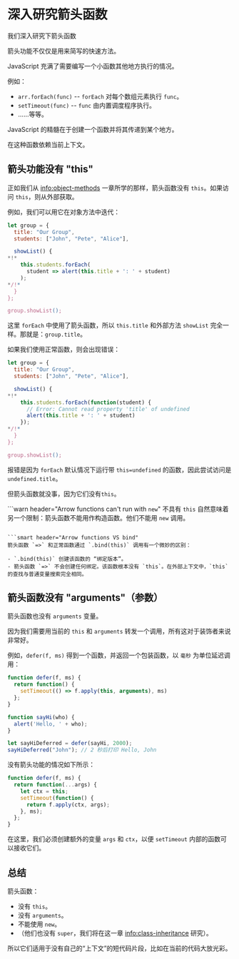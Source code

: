 # 深入研究箭头函数

我们深入研究下箭头函数

箭头功能不仅仅是用来简写的快速方法。

JavaScript 充满了需要编写一个小函数其他地方执行的情况。

例如：

- `arr.forEach(func)` -- `forEach` 对每个数组元素执行 `func`。
- `setTimeout(func)` -- `func` 由内置调度程序执行。
- ......等等。

JavaScript 的精髓在于创建一个函数并将其传递到某个地方。

在这种函数依赖当前上下文。

## 箭头功能没有 "this"

正如我们从 <info:object-methods> 一章所学的那样，箭头函数没有 `this`。如果访问 `this`，则从外部获取。

例如，我们可以用它在对象方法中迭代：

```js run
let group = {
  title: "Our Group",
  students: ["John", "Pete", "Alice"],

  showList() {
*!*
    this.students.forEach(
      student => alert(this.title + ': ' + student)
    );
*/!*
  }
};

group.showList();
```

这里 `forEach` 中使用了箭头函数，所以 `this.title` 和外部方法 `showList` 完全一样。那就是：`group.title`。

如果我们使用正常函数，则会出现错误：

```js run
let group = {
  title: "Our Group",
  students: ["John", "Pete", "Alice"],

  showList() {
*!*
    this.students.forEach(function(student) {
      // Error: Cannot read property 'title' of undefined
      alert(this.title + ': ' + student)
    });
*/!*
  }
};

group.showList();
```

报错是因为 `forEach` 默认情况下运行带 `this=undefined` 的函数，因此尝试访问是 `undefined.title`。

但箭头函数就没事，因为它们没有`this`。

```warn header="Arrow functions can't run with `new`"
不具有 `this` 自然意味着另一个限制：箭头函数不能用作构造函数。他们不能用 `new` 调用。
```

```smart header="Arrow functions VS bind"
箭头函数 `=>` 和正常函数通过 `.bind(this)` 调用有一个微妙的区别：

- `.bind(this)` 创建该函数的 “绑定版本”。
- 箭头函数 `=>` 不会创建任何绑定。该函数根本没有 `this`。在外部上下文中，`this` 的查找与普通变量搜索完全相同。
```

## 箭头函数没有 "arguments"（参数）

箭头函数也没有 `arguments` 变量。

因为我们需要用当前的 `this` 和 `arguments` 转发一个调用，所有这对于装饰者来说非常好。

例如，`defer(f, ms)` 得到一个函数，并返回一个包装函数，以 `毫秒` 为单位延迟调用：

```js run
function defer(f, ms) {
  return function() {
    setTimeout(() => f.apply(this, arguments), ms)
  };
}

function sayHi(who) {
  alert('Hello, ' + who);
}

let sayHiDeferred = defer(sayHi, 2000);
sayHiDeferred("John"); // 2 秒后打印 Hello, John
```

没有箭头功能的情况如下所示：

```js
function defer(f, ms) {
  return function(...args) {
    let ctx = this;
    setTimeout(function() {
      return f.apply(ctx, args);
    }, ms);
  };
}
```

在这里，我们必须创建额外的变量 `args` 和 `ctx`，以便 `setTimeout` 内部的函数可以接收它们。

## 总结

箭头函数：

- 没有 `this`。
- 没有 `arguments`。
- 不能使用 `new`。
- （他们也没有 `super`，我们将在这一章 <info:class-inheritance> 研究）。

所以它们适用于没有自己的“上下文”的短代码片段，比如在当前的代码大放光彩。

